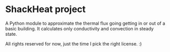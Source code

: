# ShackHeat project

A Python module to approximate the thermal flux going getting in or out of a basic building. It calculates only conductivity and convection in steady state.

All rights reserved for now, just the time I pick the right license. :)
